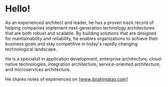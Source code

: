 # Hello!
As an experienced architect and leader, he has a proven track record of helping companies implement next-generation technology architectures that are both robust and scalable. By building solutions that are designed for maintainability and reliability, he enables organizations to achieve their business goals and stay competitive in today's rapidly changing technological landscape.

He is a specialist in application development, enterprise architecture, cloud-native technologies, integration architecture, service-oriented architecture, and microservices architecture.

He shares notes of experiences on [www.ibrahimatay.com]

[www.ibrahimatay.com]: https://www.ibrahimatay.com
